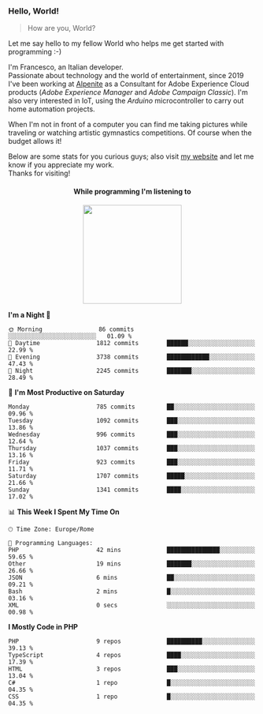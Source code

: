 ### Hello, World!

> How are you, World?

Let me say hello to my fellow World who helps me get started with programming :-)

I'm Francesco, an Italian developer.  
Passionate about technology and the world of entertainment, since 2019 I've been working at [Alpenite](https://www.alpenite.com) as a Consultant for Adobe Experience Cloud products (*Adobe Experience Manager* and *Adobe Campaign Classic*). I'm also very interested in IoT, using the *Arduino* microcontroller to carry out home automation projects.

When I'm not in front of a computer you can find me taking pictures while traveling or watching artistic gymnastics competitions. Of course when the budget allows it!

Below are some stats for you curious guys; also visit [my website](https://www.francescorega.eu) and let me know if you appreciate my work.  
Thanks for visiting!

<div align="center">
  <h4>While programming I'm listening to</h4>
  <a href="https://apps.francescorega.eu/now-playing/11147232609" target="_blank"><img src="https://apps.francescorega.eu/now-playing/11147232609" width="200"></a>
</div>

<!--START_SECTION:waka-->
**I'm a Night 🦉** 

```text
🌞 Morning                86 commits          ░░░░░░░░░░░░░░░░░░░░░░░░░   01.09 % 
🌆 Daytime                1812 commits        ██████░░░░░░░░░░░░░░░░░░░   22.99 % 
🌃 Evening                3738 commits        ████████████░░░░░░░░░░░░░   47.43 % 
🌙 Night                  2245 commits        ███████░░░░░░░░░░░░░░░░░░   28.49 % 
```
📅 **I'm Most Productive on Saturday** 

```text
Monday                   785 commits         ██░░░░░░░░░░░░░░░░░░░░░░░   09.96 % 
Tuesday                  1092 commits        ███░░░░░░░░░░░░░░░░░░░░░░   13.86 % 
Wednesday                996 commits         ███░░░░░░░░░░░░░░░░░░░░░░   12.64 % 
Thursday                 1037 commits        ███░░░░░░░░░░░░░░░░░░░░░░   13.16 % 
Friday                   923 commits         ███░░░░░░░░░░░░░░░░░░░░░░   11.71 % 
Saturday                 1707 commits        █████░░░░░░░░░░░░░░░░░░░░   21.66 % 
Sunday                   1341 commits        ████░░░░░░░░░░░░░░░░░░░░░   17.02 % 
```


📊 **This Week I Spent My Time On** 

```text
🕑︎ Time Zone: Europe/Rome

💬 Programming Languages: 
PHP                      42 mins             ███████████████░░░░░░░░░░   59.65 % 
Other                    19 mins             ███████░░░░░░░░░░░░░░░░░░   26.66 % 
JSON                     6 mins              ██░░░░░░░░░░░░░░░░░░░░░░░   09.21 % 
Bash                     2 mins              █░░░░░░░░░░░░░░░░░░░░░░░░   03.16 % 
XML                      0 secs              ░░░░░░░░░░░░░░░░░░░░░░░░░   00.98 % 
```

**I Mostly Code in PHP** 

```text
PHP                      9 repos             ██████████░░░░░░░░░░░░░░░   39.13 % 
TypeScript               4 repos             ████░░░░░░░░░░░░░░░░░░░░░   17.39 % 
HTML                     3 repos             ███░░░░░░░░░░░░░░░░░░░░░░   13.04 % 
C#                       1 repo              █░░░░░░░░░░░░░░░░░░░░░░░░   04.35 % 
CSS                      1 repo              █░░░░░░░░░░░░░░░░░░░░░░░░   04.35 % 
```




<!--END_SECTION:waka-->
